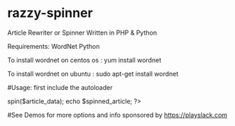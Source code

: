 # razzy-spinner
Article Rewriter or Spinner Written in PHP &amp; Python 

Requirements:
WordNet 
Python

To install wordnet on centos os :
yum install wordnet 

To install wordnet on ubuntu :
sudo apt-get install wordnet

#Usage:
first include the autoloader 

<?php 
include_once __DIR__."/autoload.php";

$spinner = new spinner();

$article_data = "Hello , I am home , lets start now.";

$spinned_article = $spinner->spin($article_data);

echo $spinned_article;

?>

#See Demos for more options and info 
sponsored by https://playslack.com
